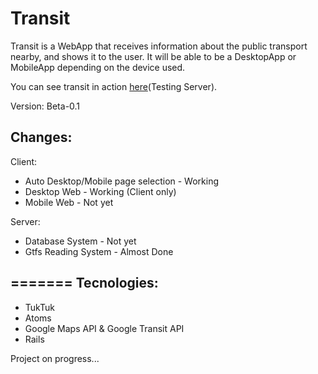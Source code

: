 Transit
=======

Transit is a WebApp that receives information about the public transport nearby, and shows it to the user.
It will be able to be a DesktopApp or MobileApp depending on the device used.

You can see transit in action [here](http://transit-muit.herokuapp.com/)(Testing Server).


Version: Beta-0.1

Changes:
---
Client:
- Auto Desktop/Mobile page selection - Working
- Desktop Web - Working (Client only)
- Mobile Web - Not yet

Server:
- Database System - Not yet
- Gtfs Reading System - Almost Done
	

=======
Tecnologies: 
---
- TukTuk
- Atoms
- Google Maps API & Google Transit API
- Rails

Project on progress...
